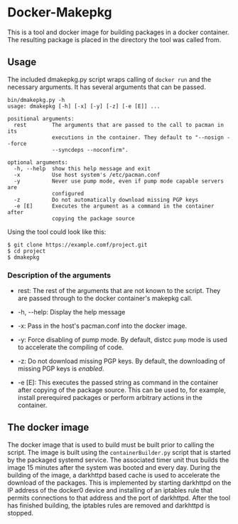 # Docker-Makepkg

This is a tool and docker image for building packages in a docker container. The resulting package is placed in the directory the tool was called from.

## Usage
The included dmakepkg.py script wraps calling of `docker run` and the necessary arguments.
It has several arguments that can be passed.

```
bin/dmakepkg.py -h
usage: dmakepkg [-h] [-x] [-y] [-z] [-e [E]] ...

positional arguments:
  rest        The arguments that are passed to the call to pacman in its
              executions in the container. They default to "--nosign --force
              --syncdeps --noconfirm".

optional arguments:
  -h, --help  show this help message and exit
  -x          Use host system's /etc/pacman.conf
  -y          Never use pump mode, even if pump mode capable servers are
              configured
  -z          Do not automatically download missing PGP keys
  -e [E]      Executes the argument as a command in the container after
              copying the package source

```

Using the tool could look like this:
```
$ git clone https://example.comf/project.git
$ cd project
$ dmakepkg
```

### Description of the arguments

* rest: The rest of the arguments that are not known to the script. They are passed through to the docker container's makepkg call.

* -h, --help: Display the help message
* -x: Pass in the host's pacman.conf into the docker image.
* -y: Force disabling of pump mode. By default, distcc `pump` mode is used to accelerate the compiling of code.
* -z: Do not download missing PGP keys. By default, the downloading of missing PGP keys is _enabled_.
* -e [E]: This executes the passed string as command in the container after copying of the package source. This can be used to, for example, install prerequired packages or perform arbitrary actions in the container.

## The docker image
The docker image that is used to build must be built prior to calling the script.
The image is built using the `containerBuilder.py` script that is started by the packaged systemd service.
The associated timer unit thus builds the image 15 minutes after the system was booted and every day.
During the building of the image, a darkhttpd based cache is used to accelerate the download of the packages. This is implemented by starting darkhttpd on the IP address of the docker0 device and installing of an iptables rule that permits connections to that address and the port of darkhttpd.
After the tool has finished building, the iptables rules are removed and darkhttpd is stopped.